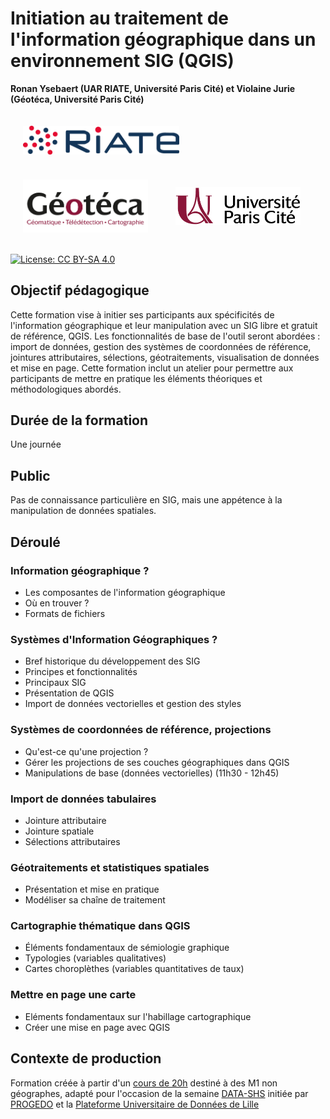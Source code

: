# Initiation au traitement de l'information géographique dans un environnement SIG (QGIS)

**Ronan Ysebaert (UAR RIATE, Université Paris Cité) et Violaine Jurie (Géotéca, Université Paris Cité)**

<p float="left">
<img src="fig/riate.png" width="250" align="middle" hspace="20" vspace="20">
<img src="fig/geoteca.png" width="200" align="middle" hspace="20" vspace="20">
<img src="fig/uparis.jpeg" width="200" align="middle" hspace="20" vspace="20">
</p>

[![License: CC BY-SA 4.0](https://img.shields.io/badge/License-CC%20BY--SA%204.0-lightgrey.svg)](http://creativecommons.org/licenses/by-sa/4.0/)

## Objectif pédagogique
Cette formation vise à initier ses participants aux spécificités de l'information géographique et leur manipulation 
avec un SIG libre et gratuit de référence, QGIS. Les fonctionnalités de base de l'outil seront abordées :
import de données, gestion des systèmes de coordonnées de référence, jointures attributaires, sélections, géotraitements,
visualisation de données et mise en page. Cette formation inclut un atelier pour permettre aux participants de mettre en pratique
les éléments théoriques et méthodologiques abordés.

## Durée de la formation
Une journée

## Public
Pas de connaissance particulière en SIG, mais une appétence à la manipulation de données spatiales. 

## Déroulé 

### Information géographique ? 

- Les composantes de l'information géographique
- Où en trouver ?
- Formats de fichiers

### Systèmes d'Information Géographiques ? 

- Bref historique du développement des SIG
- Principes et fonctionnalités
- Principaux SIG
- Présentation de QGIS
- Import de données vectorielles et gestion des styles

### Systèmes de coordonnées de référence, projections

- Qu'est-ce qu'une projection ?
- Gérer les projections de ses couches géographiques dans QGIS
- Manipulations de base (données vectorielles) (11h30 - 12h45)

### Import de données tabulaires

- Jointure attributaire
- Jointure spatiale
- Sélections attributaires

### Géotraitements et statistiques spatiales

- Présentation et mise en pratique
- Modéliser sa chaîne de traitement

###  Cartographie thématique dans QGIS

- Éléments fondamentaux de sémiologie graphique
- Typologies (variables qualitatives)
- Cartes choroplèthes (variables quantitatives de taux)

### Mettre en page une carte
- Eléments fondamentaux sur l'habillage cartographique
- Créer une mise en page avec QGIS

## Contexte de production
Formation créée à partir d'un [cours de 20h](https://github.com/rysebaert/infogeo) destiné à des M1 non géographes, adapté pour l'occasion de la semaine [DATA-SHS](https://www.progedo.fr/services/plates-formes-universitaires-de-donnees/semaine-data-shs/) initiée par [PROGEDO](https://www.progedo.fr/) et la [Plateforme Universitaire de Données de Lille](https://pudl.meshs.fr/)
